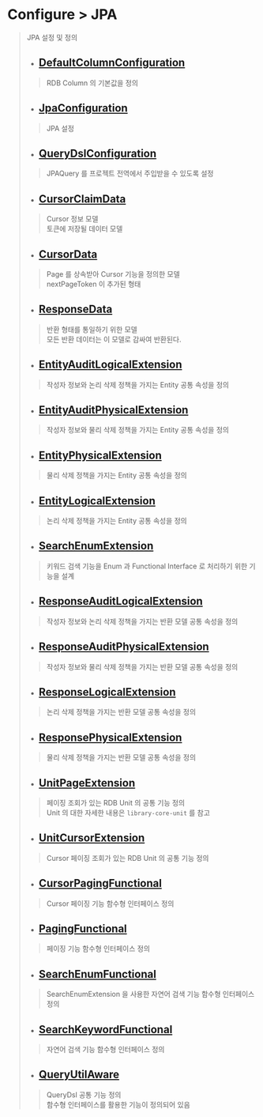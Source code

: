 # Configure > JPA
> JPA 설정 및 정의
> - ## [DefaultColumnConfiguration](./src/main/java/run/freshr/common/configurations/DefaultColumnConfiguration.java)
>> RDB Column 의 기본값을 정의
> - ## [JpaConfiguration](./src/main/java/run/freshr/common/configurations/JpaConfiguration.java)
>> JPA 설정
> - ## [QueryDslConfiguration](./src/main/java/run/freshr/common/configurations/QueryDslConfiguration.java)
>> JPAQuery 를 프로젝트 전역에서 주입받을 수 있도록 설정
> - ## [CursorClaimData](./src/main/java/run/freshr/common/data/CursorClaimData.java)
>> Cursor 정보 모델  
>> 토큰에 저장될 데이터 모델
> - ## [CursorData](./src/main/java/run/freshr/common/data/CursorData.java)
>> Page 를 상속받아 Cursor 기능을 정의한 모델  
>> nextPageToken 이 추가된 형태
> - ## [ResponseData](./src/main/java/run/freshr/common/data/ResponseData.java)
>> 반환 형태를 통일하기 위한 모델  
>> 모든 반환 데이터는 이 모델로 감싸여 반환된다.
> - ## [EntityAuditLogicalExtension](./src/main/java/run/freshr/common/extensions/entity/EntityAuditLogicalExtension.java)
>> 작성자 정보와 논리 삭제 정책을 가지는 Entity 공통 속성을 정의
> - ## [EntityAuditPhysicalExtension](./src/main/java/run/freshr/common/extensions/entity/EntityAuditPhysicalExtension.java)
>> 작성자 정보와 물리 삭제 정책을 가지는 Entity 공통 속성을 정의
> - ## [EntityPhysicalExtension](./src/main/java/run/freshr/common/extensions/entity/EntityPhysicalExtension.java)
>> 물리 삭제 정책을 가지는 Entity 공통 속성을 정의
> - ## [EntityLogicalExtension](./src/main/java/run/freshr/common/extensions/entity/EntityLogicalExtension.java)
>> 논리 삭제 정책을 가지는 Entity 공통 속성을 정의
> - ## [SearchEnumExtension](./src/main/java/run/freshr/common/extensions/enumerations/SearchEnumExtension.java)
>> 키워드 검색 기능을 Enum 과 Functional Interface 로 처리하기 위한 기능을 설계
> - ## [ResponseAuditLogicalExtension](./src/main/java/run/freshr/common/extensions/response/ResponseAuditLogicalExtension.java)
>> 작성자 정보와 논리 삭제 정책을 가지는 반환 모델 공통 속성을 정의
> - ## [ResponseAuditPhysicalExtension](./src/main/java/run/freshr/common/extensions/response/ResponseAuditPhysicalExtension.java)
>> 작성자 정보와 물리 삭제 정책을 가지는 반환 모델 공통 속성을 정의
> - ## [ResponseLogicalExtension](./src/main/java/run/freshr/common/extensions/response/ResponseLogicalExtension.java)
>> 논리 삭제 정책을 가지는 반환 모델 공통 속성을 정의
> - ## [ResponsePhysicalExtension](./src/main/java/run/freshr/common/extensions/response/ResponsePhysicalExtension.java)
>> 물리 삭제 정책을 가지는 반환 모델 공통 속성을 정의
> - ## [UnitPageExtension](./src/main/java/run/freshr/common/extensions/unit/UnitPageExtension.java)
>> 페이징 조회가 있는 RDB Unit 의 공통 기능 정의  
>> Unit 의 대한 자세한 내용은 `library-core-unit` 를 참고
> - ## [UnitCursorExtension](./src/main/java/run/freshr/common/extensions/unit/UnitCursorExtension.java)
>> Cursor 페이징 조회가 있는 RDB Unit 의 공통 기능 정의
> - ## [CursorPagingFunctional](./src/main/java/run/freshr/common/functional/CursorPagingFunctional.java)
>> Cursor 페이징 기능 함수형 인터페이스 정의
> - ## [PagingFunctional](./src/main/java/run/freshr/common/functional/PagingFunctional.java)
>> 페이징 기능 함수형 인터페이스 정의
> - ## [SearchEnumFunctional](./src/main/java/run/freshr/common/functional/SearchEnumFunctional.java)
>> SearchEnumExtension 을 사용한 자연어 검색 기능 함수형 인터페이스 정의
> - ## [SearchKeywordFunctional](./src/main/java/run/freshr/common/functional/SearchKeywordFunctional.java)
>> 자연어 검색 기능 함수형 인터페이스 정의
> - ## [QueryUtilAware](./src/main/java/run/freshr/common/utils/QueryUtilAware.java)
>> QueryDsl 공통 기능 정의  
>> 함수형 인터페이스를 활용한 기능이 정의되어 있음
